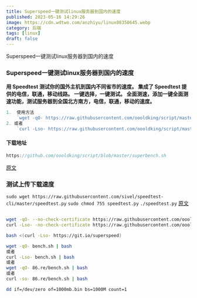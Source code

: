 ```yaml
---
title: Superspeed一键测试linux服务器到国内的速度
published: 2023-05-16 14:29:26
image: https://cdn.wdtwo.com/anzhiyu/linux08350645.webp
category: 后端
tags: [linux]
draft: false
---
```


Superspeed一键测试linux服务器到国内的速度
<!--more-->
### Superspeed一键测试linux服务器到国内的速度

__用 Speedtest 测试你的国外主机到国内不同省市的速度。 集成了 Speedtest 提供的电信，联通，移动线路。 一键选择，一键测试。 全面测速，添加一键全面测速功能，测试服务器到全国北方南方，电信，联通，移动的速度。__
```js
1.  使用方法
    `wget -qO- https://raw.githubusercontent.com/oooldking/script/master/superbench.sh | bash `
2. 或者
    `curl -Lso- https://raw.githubusercontent.com/oooldking/script/master/superbench.sh | bash `
```

#### 下载地址
```js
https://github.com/oooldking/script/blob/master/superbench.sh
```
[原文](https://www.oldking.net/350.html)

### 测试上传下载速度
`sudo wget https://raw.githubusercontent.com/sivel/speedtest-cli/master/speedtest.py`
`sudo chmod 755 speedtest.py`
`./speedtest.py`
[原文](https://www.oldking.net/350.html)
```bash

wget -qO- --no-check-certificate https://raw.githubusercontent.com/oooldking/script/master/superbench.sh | bash
curl -Lso- -no-check-certificate https://raw.githubusercontent.com/oooldking/script/master/superbench.sh | bash

bash <(curl -Lso- https://git.io/superspeed)

wget -qO- bench.sh | bash
或者
curl -Lso- bench.sh | bash
或者
wget -qO- 86.re/bench.sh | bash
或者
curl -so- 86.re/bench.sh | bash

dd if=/dev/zero of=1000mb.bin bs=1000M count=1
```





